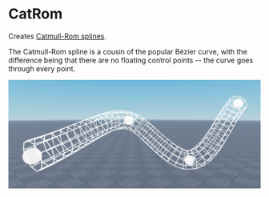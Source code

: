 # CatRom
Creates [Catmull-Rom splines](https://en.wikipedia.org/wiki/Centripetal_Catmull%E2%80%93Rom_spline).

The Catmull-Rom spline is a cousin of the popular Bézier curve, with the difference being that there are no floating control points -- the curve goes through every point.

![Tube](docs/tube.png)